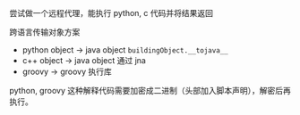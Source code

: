 尝试做一个远程代理，能执行 python, c 代码并将结果返回

跨语言传输对象方案
- python object -> java object `buildingObject.__tojava__`
- c++ object    -> java object 通过 jna
- groovy        -> groovy 执行库

python, groovy 这种解释代码需要加密成二进制（头部加入脚本声明），解密后再执行。
